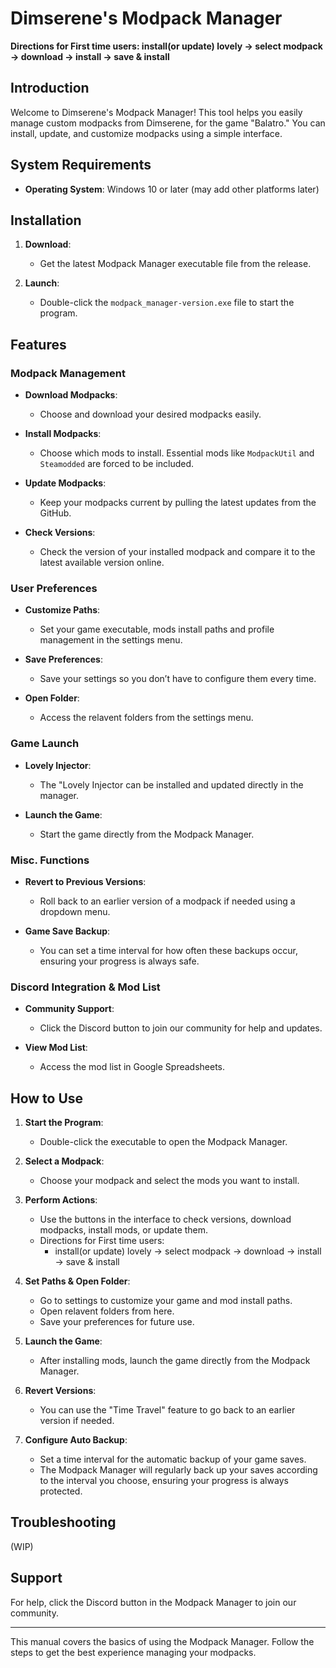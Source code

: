 # Dimserene's Modpack Manager

**Directions for First time users: install(or update) lovely -> select modpack -> download -> install -> save & install**

## Introduction

Welcome to Dimserene's Modpack Manager! This tool helps you easily manage custom modpacks from Dimserene, for the game "Balatro." You can install, update, and customize modpacks using a simple interface.

## System Requirements

- **Operating System**: Windows 10 or later (may add other platforms later)

## Installation

1. **Download**:
   - Get the latest Modpack Manager executable file from the release.

2. **Launch**:
   - Double-click the `modpack_manager-version.exe` file to start the program.

## Features

### Modpack Management

- **Download Modpacks**:
  - Choose and download your desired modpacks easily.

- **Install Modpacks**: 
  - Choose which mods to install. Essential mods like `ModpackUtil` and `Steamodded` are forced to be included.

- **Update Modpacks**:
  - Keep your modpacks current by pulling the latest updates from the GitHub.

- **Check Versions**:
  - Check the version of your installed modpack and compare it to the latest available version online.

### User Preferences

- **Customize Paths**:
  - Set your game executable, mods install paths and profile management in the settings menu.

- **Save Preferences**:
  - Save your settings so you don’t have to configure them every time.

- **Open Folder**:
  - Access the relavent folders from the settings menu.

### Game Launch

- **Lovely Injector**:
  - The "Lovely Injector can be installed and updated directly in the manager.

- **Launch the Game**:
  - Start the game directly from the Modpack Manager.

### Misc. Functions

- **Revert to Previous Versions**:
  - Roll back to an earlier version of a modpack if needed using a dropdown menu.

- **Game Save Backup**:
  - You can set a time interval for how often these backups occur, ensuring your progress is always safe.

### Discord Integration & Mod List

- **Community Support**:
  - Click the Discord button to join our community for help and updates.
 
- **View Mod List**:
  -  Access the mod list in Google Spreadsheets.

## How to Use

1. **Start the Program**:
   - Double-click the executable to open the Modpack Manager.

2. **Select a Modpack**:
   - Choose your modpack and select the mods you want to install.

3. **Perform Actions**:
   - Use the buttons in the interface to check versions, download modpacks, install mods, or update them.
   - Directions for First time users:
     - install(or update) lovely -> select modpack -> download -> install -> save & install

4. **Set Paths & Open Folder**:
   - Go to settings to customize your game and mod install paths.
   - Open relavent folders from here.
   - Save your preferences for future use.

5. **Launch the Game**:
   - After installing mods, launch the game directly from the Modpack Manager.

6. **Revert Versions**:
   - You can use the "Time Travel" feature to go back to an earlier version if needed.

7. **Configure Auto Backup**:
   - Set a time interval for the automatic backup of your game saves.
   - The Modpack Manager will regularly back up your saves according to the interval you choose, ensuring your progress is always protected.


## Troubleshooting

(WIP)

## Support

For help, click the Discord button in the Modpack Manager to join our community.

---

This manual covers the basics of using the Modpack Manager. Follow the steps to get the best experience managing your modpacks.
